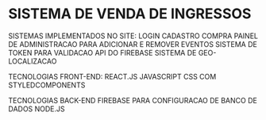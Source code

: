 # SISTEMA DE VENDA DE INGRESSOS 
SISTEMAS IMPLEMENTADOS NO SITE:
  LOGIN
  CADASTRO
  COMPRA
  PAINEL DE ADMINISTRACAO PARA ADICIONAR E REMOVER EVENTOS
  SISTEMA DE TOKEN PARA VALIDACAO
  API DO FIREBASE
  SISTEMA DE GEO-LOCALIZACAO

TECNOLOGIAS FRONT-END:
  REACT.JS
  JAVASCRIPT
  CSS COM STYLEDCOMPONENTS

TECNOLOGIAS BACK-END
  FIREBASE PARA CONFIGURACAO DE BANCO DE DADOS
  NODE.JS



